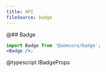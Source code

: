 ```yaml
---
title: API
fileSource: badge
---
```


@## Badge

```jsx
import Badge from '@semcore/badge';
<Badge />;
```

@typescript IBadgeProps
